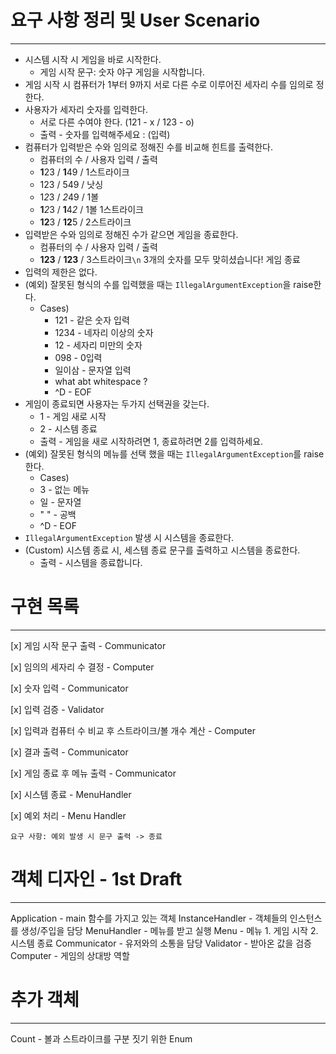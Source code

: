 # 요구 사항 정리 및 User Scenario

---
* 시스템 시작 시 게임을 바로 시작한다.
  * 게임 시작 문구: 숫자 야구 게임을 시작합니다.
* 게임 시작 시 컴퓨터가 1부터 9까지 서로 다른 수로 이루어진 세자리 수를 임의로 정한다.
* 사용자가 세자리 숫자를 입력한다.
  * 서로 다른 수여야 한다. (121 - x / 123 - o)
  * 출력 - 숫자를 입력해주세요 : (입력)
* 컴퓨터가 입력받은 수와 임의로 정해진 수를 비교해 힌트를 출력한다.
  * 컴퓨터의 수 / 사용자 입력 / 출력
  * **1**23 / **1**49 / 1스트라이크
  * 123 / 549 / 낫싱
  * 1*2*3 / *2*49 / 1볼
  * **1***2*3 / **1**4*2* / 1볼 1스트라이크
  * **12**3 / **12**5 / 2스트라이크
* 입력받은 수와 임의로 정해진 수가 같으면 게임을 종료한다.
  * 컴퓨터의 수 / 사용자 입력 / 출력
  * **123** / **123** / 3스트라이크`\n` 3개의 숫자를 모두 맞히셨습니다! 게임 종료
* 입력의 제한은 없다.
* (예외) 잘못된 형식의 수를 입력했을 때는 `IllegalArgumentException`을 raise한다.
  * Cases)
    * 121 - 같은 숫자 입력
    * 1234 - 네자리 이상의 숫자
    * 12 - 세자리 미만의 숫자
    * 098 - 0입력
    * 일이삼 - 문자열 입력
    * what abt whitespace ?
    * ^D - EOF
* 게임이 종료되면 사용자는 두가지 선택권을 갖는다.
  * 1 - 게임 새로 시작
  * 2 - 시스템 종료
  * 출력 - 게임을 새로 시작하려면 1, 종료하려면 2를 입력하세요.
* (예외) 잘못된 형식의 메뉴를 선택 했을 때는 `IllegalArgumentException`를 raise한다.
  * Cases)
  * 3 - 없는 메뉴
  * 일 - 문자열
  * " " - 공백
  * ^D - EOF
* `IllegalArgumentException` 발생 시 시스템을 종료한다.
* (Custom) 시스템 종료 시, 세스템 종료 문구를 출력하고 시스템을 종료한다.
  * 출력 - 시스템을 종료합니다.

# 구현 목록

---
[x] 게임 시작 문구 출력 - Communicator

[x] 임의의 세자리 수 결정 - Computer

[x] 숫자 입력 - Communicator

[x] 입력 검증 - Validator

[x] 입력과 컴퓨터 수 비교 후 스트라이크/볼 개수 계산 - Computer

[x] 결과 출력 - Communicator

[x] 게임 종료 후 메뉴 출력 - Communicator

[x] 시스템 종료 - MenuHandler

[x] 예외 처리 - Menu Handler

    요구 사항: 예외 발생 시 문구 출력 -> 종료   

# 객체 디자인 - 1st Draft

---
Application - main 함수를 가지고 있는 객체 
InstanceHandler - 객체들의 인스턴스를 생성/주입을 담당
MenuHandler - 메뉴를 받고 실행
Menu - 메뉴 1. 게임 시작 2. 시스템 종료
Communicator - 유저와의 소통을 담당
Validator - 받아온 값을 검증
Computer - 게임의 상대방 역할

# 추가 객체

---
Count - 볼과 스트라이크를 구분 짓기 위한 Enum
